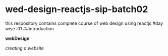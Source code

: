 # wed-design-reactjs-sip-batch02
this respository contains complete course of web design using reactjs
#day wise :01
##introduction

**webDesign**

*creating a website*
